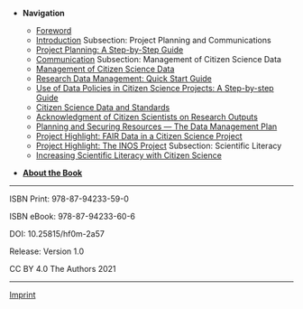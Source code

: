 - **Navigation**

  - [Foreword](files/cs1001foreword.md)
  - [Introduction](files/cs1002introduction.md)
Subsection: Project Planning and Communications
  - [Project Planning: A Step-by-Step Guide](files/cs1003project-planning-a-stepbystep-guide.md)
  - [Communication](files/cs1004communication.md)
Subsection: Management of Citizen Science Data
  - [Management of Citizen Science Data](files/cs1005management-of-citizen-science-data.md)
  - [Research Data Management: Quick Start Guide](files/cs1006research-data-management-quick-start-guide-elearning-course.md)
  - [Use of Data Policies in Citizen Science Projects: A Step-by-step Guide](files/cs1007use-of-data-policies-in-citizen-science-projects-a-stepbystep-guide.md)
  - [Citizen Science Data and Standards](files/cs1008citizen-science-data-and-standards.md)
  - [Acknowledgment of Citizen Scientists on Research Outputs](files/cs1009acknowledgment-of-citizen-scientists-on-research-outputs.md)
  - [Planning and Securing Resources — The Data Management Plan](files/cs1010planning-and-securing-resources--the-data-management-plan.md)
  - [Project Highlight: FAIR Data in a Citizen Science Project](files/cs1011project-highlight-fair-data-in-a-citizen-science-project.md)
  - [Project Highlight: The INOS Project](files/cs1012project-highlight-the-inos-project.md)
Subsection: Scientific Literacy
  - [Increasing Scientific Literacy with Citizen Science](files/cs1013increasing-scientific-literacy-with-citizen-science.md)

- [**About the Book**](files/cs1000about-the-book.md)

---

ISBN Print: 978-87-94233-59-0

ISBN eBook: 978-87-94233-60-6

DOI: 10.25815/hf0m-2a57

Release: Version 1.0

CC BY 4.0 The Authors 2021

---

[Imprint](files/imprint.md)
